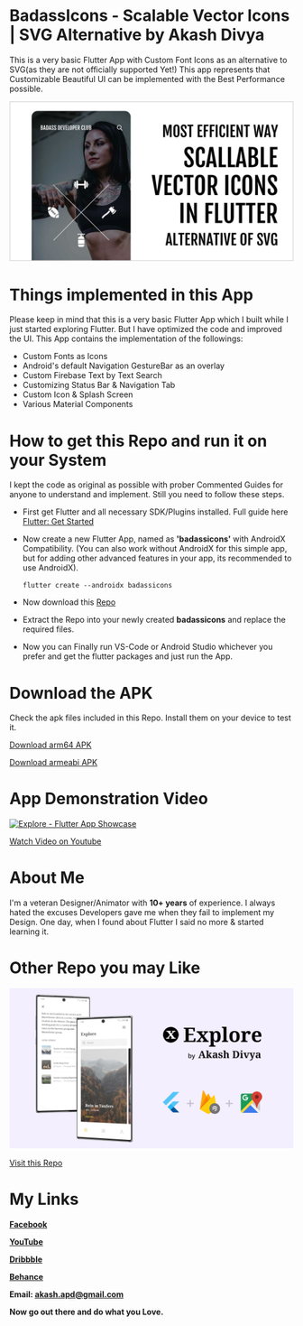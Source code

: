 # BadassIcons - Scalable Vector Icons | SVG Alternative by Akash Divya

This is a very basic Flutter App with Custom Font Icons as an alternative to SVG(as they are not officially supported Yet!)
This app represents that Customizable Beautiful UI can be implemented with the Best Performance possible.

![Banner Image](https://raw.githubusercontent.com/AkashDivya/BadassIcons-Flutter-Custom-Font-Icons/master/images/SVG-Icons-in-Flutter.jpg)

# Things implemented in this App

Please keep in mind that this is a very basic Flutter App which I built while I just started exploring Flutter. But I have optimized the code and improved the UI.
This App contains the implementation of the followings:
  - Custom Fonts as Icons
  - Android's default Navigation GestureBar as an overlay
  - Custom Firebase Text by Text Search
  - Customizing Status Bar & Navigation Tab
  - Custom Icon & Splash Screen
  - Various Material Components

# How to get this Repo and run it on your System

I kept the code as original as possible with prober Commented Guides for anyone to understand and implement. Still you need to follow these steps.
  - First get Flutter and all necessary SDK/Plugins installed. Full guide here [Flutter: Get Started](https://flutter.dev/docs/get-started/install)
  - Now create a new Flutter App, named as **'badassicons'** with AndroidX Compatibility.
  (You can also work without AndroidX for this simple app, but for adding other advanced features in your app, its recommended to use AndroidX).
  
    ```
    flutter create --androidx badassicons
    ```
  - Now download this [Repo](https://codeload.github.com/AkashDivya/BadassIcons-Flutter-Custom-Font-Icons/zip/master)
  - Extract the Repo into your newly created **badassicons** and replace the required files.
  - Now you can Finally run VS-Code or Android Studio whichever you prefer and get the flutter packages and just run the App.
  
# Download the APK

Check the apk files included in this Repo. Install them on your device to test it.

  [Download arm64 APK](https://raw.githubusercontent.com/AkashDivya/BadassIcons-Flutter-Custom-Font-Icons/master/release%20builds/app-arm64-v8a-release.apk)
  
  [Download armeabi APK](https://raw.githubusercontent.com/AkashDivya/BadassIcons-Flutter-Custom-Font-Icons/master/release%20builds/app-armeabi-v7a-release.apk)


# App Demonstration Video

  [![Explore - Flutter App Showcase](https://img.youtube.com/vi/19raxM3hTLo/0.jpg)](https://youtu.be/19raxM3hTLo)
  
  [Watch Video on Youtube](https://youtu.be/19raxM3hTLo)

# About Me

I'm a veteran Designer/Animator with **10+ years** of experience. I always hated the excuses Developers gave me when they fail to implement my Design. One day, when I found about Flutter I said no more & started learning it.

# Other Repo you may Like

[![Explore Flutter Firebase](https://raw.githubusercontent.com/AkashDivya/Explore-Flutter-FireStore/master/images/Banner.jpg)](https://github.com/AkashDivya/Explore-Flutter-FireStore)

[Visit this Repo](https://github.com/AkashDivya/Explore-Flutter-FireStore)

# My Links

**[Facebook](https://www.facebook.com/BadassDeveloperDesignerClub)**

**[YouTube](https://www.youtube.com/channel/UCo7mhMbZXaNgpyT7gM6mWDQ)**

**[Dribbble](https://www.dribbble.com/akashdivya)**

**[Behance](https://www.behance.net/akashdivya)**

**Email: akash.apd@gmail.com**

**Now go out there and do what you Love.**
